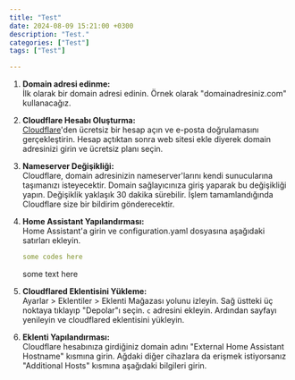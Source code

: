 ```yaml
---
title: "Test"
date: 2024-08-09 15:21:00 +0300
description: "Test."
categories: ["Test"]
tags: ["Test"]

---
```


1. **Domain adresi edinme:**  
    İlk olarak bir domain adresi edinin. Örnek olarak "domainadresiniz.com" kullanacağız.
2. **Cloudflare Hesabı Oluşturma:**  
    [Cloudflare](https://www.cloudflare.com/)'den ücretsiz bir hesap açın ve e-posta doğrulamasını gerçekleştirin. Hesap açtıktan sonra web sitesi ekle diyerek domain adresinizi girin ve ücretsiz planı seçin.
3. **Nameserver Değişikliği:**  
    Cloudflare, domain adresinizin nameserver'larını kendi sunucularına taşımanızı isteyecektir. Domain sağlayıcınıza giriş yaparak bu değişikliği yapın. Değişiklik yaklaşık 30 dakika sürebilir. İşlem tamamlandığında Cloudflare size bir bildirim gönderecektir.
4. **Home Assistant Yapılandırması:**  
    Home Assistant'a girin ve configuration.yaml dosyasına aşağıdaki satırları ekleyin.

    ```yaml
    some codes here
    ```
    some text here
5. **Cloudflared Eklentisini Yükleme:**  
    Ayarlar > Eklentiler > Eklenti Mağazası yolunu izleyin. Sağ üstteki üç noktaya tıklayıp "Depolar"ı seçin. `c` adresini ekleyin. Ardından sayfayı yenileyin ve cloudflared eklentisini yükleyin.
6. **Eklenti Yapılandırması:**  
    Cloudflare hesabınıza girdiğiniz domain adını "External Home Assistant Hostname" kısmına girin. Ağdaki diğer cihazlara da erişmek istiyorsanız "Additional Hosts" kısmına aşağıdaki bilgileri girin.